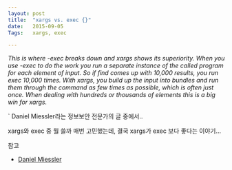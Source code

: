 ```yaml
---
layout: post
title:  "xargs vs. exec {}"
date:   2015-09-05
Tags:   xargs, exec

---
```


*This is where -exec breaks down and xargs shows its superiority. When you use -exec to do the work you run a separate instance of the called program for each element of input. So if find comes up with 10,000 results, you run exec 10,000 times. With xargs, you build up the input into bundles and run them through the command as few times as possible, which is often just once. When dealing with hundreds or thousands of elements this is a big win for xargs.*

`  Daniel Miessler라는 정보보안 전문가의 글 중에서.. 


xargs와 exec 중 뭘 쓸까 매번 고민했는데, 결국 xargs가 exec 보다 좋다는 이야기... 


참고

- [Daniel Miessler](https://danielmiessler.com/blog/linux-xargs-vs-exec)
